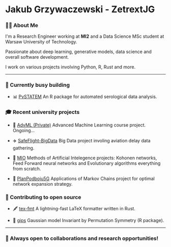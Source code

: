 # Jakub Grzywaczewski - ZetrextJG

### 👨‍💻 About Me
I'm a Research Engineer working at **MI2** and a Data Science MSc student at Warsaw University of Technology. 

Passionate about deep learning, generative models, data science and overall software development. 

I work on various projects involving Python, R, Rust and more.

---

### 🔧 Currently busy building

- 📊 [PvSTATEM](https://github.com/mini-pw/PvSTATEM)
An R package for automated serological data analysis.


### 🎓 Recent university projects

- 🔬 [AdvML (Private)]()
Advanced Machine Learning course project. Ongoing...

- ✈️ [SafeFlight-BigData](https://github.com/ZetrextJG/SafeFlight-BigData)
Big Data project involing aviation delay data gathering.

- 🤖 [MIO](https://github.com/ZetrextJG/MIO)
Methods of Artificial Intelegence projects: Kohonen networks, Feed Forward neural networks and Evolutionary algorithms everything from scratch.

- 📡 [PlanPodboju5G](https://github.com/ZetrextJG/PlanPodboju5G)
Applications of Markov Chains project for optimal network expansion strategy.


### 🤝 Contributing to open source 

- 🖋️ [tex-fmt](https://github.com/ZetrextJG/tex-fmt)
A lightning-fast LaTeX formatter written in Rust.

- 🔄 [gips](https://github.com/ZetrextJG/gips)
Gaussian model Invariant by Permutation Symmetry (R package).


---

### 🚀 Always open to collaborations and research opportunities!
